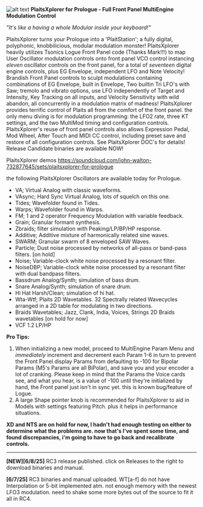 ![alt text](https://github.com/john-k-walton/Prologue-Oscillators/blob/main/IMG_0974.png)
**PlaitsXplorer for Prologue - Full Front Panel MultiEngine Modulation Control**

*"It's like a having a whole Modular inside your keyboard!"*


PlaitsXplorer turns your Prologue into a 'PlaitStation'; a fully digital, polyphonic, knobbilicious, modular modulation monster! PlaitsXplorer heavily utilizes Tsonics Logue Front Panel code (Thanks Mark!!!) to map User Oscillator modulation controls onto front panel VCO control instancing *eleven* oscillator controls on the front panel, for a total of *seventeen* digital engine controls, plus EG Envelope, independent LFO and Note Velocity! Brandish Front Panel controls to sculpt modulations containing combinations of EG Envelope, built in Envelope, Two builtin Tri LFO's with Saw; tremolo and vibrato options, use LFO independently of Target and Intensity, Key Tracking on all inputs, and Velocity Sensitivity with wild abandon, all concurrently in a modulation matrix of madness! PlaitsXplorer provides terrific control of Plaits all from the comfort of the front panel. the only menu diving is for modulation programming: the LFO2 rate, three KT settings, and the two MultiMod timing and configuration controls. PlaitsXplorer's reuse of front panel controls also allows Expression Pedal, Mod Wheel, After Touch and MIDI CC control, including preset save and restore of all configuration controls. See PlaitsXplorer DOC's for details! Release Candidate binaries are available NOW!

PlaitsXplorer demos https://soundcloud.com/john-walton-732877645/sets/plaitsxplorer-for-prologue

the following PlaitsXplorer Oscillators are available today for Prologue.

- VA; Virtual Analog with classic waveforms.
- VAsync; Hard Sync Virtual Analog, lots of squelch on this one.
- Tides; Wavefolder found in Tides.
- Warps; Wavefolder found in Warps.
- FM; 1 and 2 operator Frequency Modulation with variable feedback.
- Grain; Granular formant synthesis.
- Zbraids; filter simulation with Peaking/LP/BP/HP response.
- Additive; Additive mixture of harmonically related sine waves.
- SWARM; Granular swarm of 8 enveloped SAW Waves.
- Particle; Dust noise processed by networks of all-pass or band-pass filters. [on hold]
- Noise; Variable-clock white noise processed by a resonant filter.
- NoiseDBP; Variable-clock white noise processed by a resonant filter with dual bandpass filters.
- Bassdrum Analog/Synth; simulation of bass drum.
- Snare Analog/Synth; simulation of snare drum.
- Hi Hat Harsh/Clean; simulation of hi hat.
- Wta-Wtf; Plaits 2D Wavetables. 32 Spectrally related Wavecycles arranged in a 2D table for modulating in two directions.
- Braids Wavetables; Jazz, Clank, India, Voices, Strings 2D Braids wavetables [on hold for now]
- VCF 1.2 LP/HP

**Pro Tips:**

1. When initializing a new model, proceed to MultiEngine Param Menu and *immediately* increment and decrement each Param 1-6 in turn to prevent the Front Panel display Params from defaulting to -100 for Bipolar Params (M5's Params are all BiPolar), and save you and your encoder a lot of cranking. Please keep in mind that the Params the Voice cards see, and what you hear, is a value of -100 until they're initialized by hand, the Front panel just isn't in sync yet. this is known bug/feature of Logue.
2. A large Shape pointer knob is recommended for PlaitsXplorer to aid in Models with settings featuring Pitch. plus it helps in performance situations.


**XD and NTS are on hold for now, I hadn't had enough testing on either to determine what the problems are. now that's I've spent some time, and found discrepancies, i'm going to have to go back and recalibrate controls.**

---------------
**[NEW][6/8/25]** RC3 release published. click on Releases to the right to download binaries and manual.

**[6/7/25]** RC3 binaries and manual uploaded. WT[a-f] do not have Interpolation or 5-bit implemented atm. not enough memory with the newest LFO3 modulation. need to shake some more bytes out of the source to fit it all in RC4.
